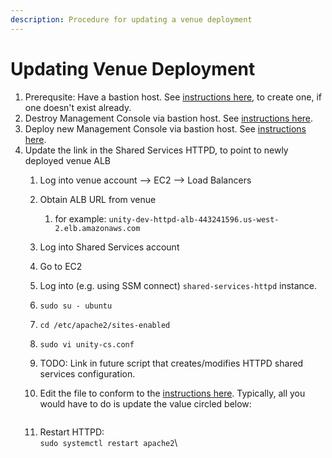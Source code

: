 ```yaml
---
description: Procedure for updating a venue deployment
---
```


# Updating Venue Deployment

1. Prerequsite:  Have a bastion host.  See [instructions here](https://unity-sds.gitbook.io/docs/developer-docs/common-services/docs/users-guide/deployment/deployment-concepts-and-infrastructure/detailed-breakdown-of-project-onboarding-steps), to create one, if one doesn't exist already.
2. Destroy Management Console via bastion host.  See [instructions here](https://unity-sds.gitbook.io/docs/developer-docs/common-services/docs/users-guide/deployment/deployment-concepts-and-infrastructure/detailed-breakdown-of-project-onboarding-steps).
3. Deploy new Management Console via bastion host.   See [instructions here](https://unity-sds.gitbook.io/docs/developer-docs/common-services/docs/users-guide/deployment/deployment-concepts-and-infrastructure/detailed-breakdown-of-project-onboarding-steps).
4. Update the link in the Shared Services HTTPD, to point to newly deployed venue ALB
   1. Log into venue account --> EC2 --> Load Balancers
   2. Obtain ALB URL from venue
      1. for example: `unity-dev-httpd-alb-443241596.us-west-2.elb.amazonaws.com`
   3. Log into Shared Services account
   4. Go to EC2
   5. Log into (e.g. using SSM connect) `shared-services-httpd` instance.
   6. `sudo su - ubuntu`
   7. `cd /etc/apache2/sites-enabled`
   8. `sudo vi unity-cs.conf`
   9. TODO: Link in future script that creates/modifies HTTPD shared services configuration.
   10. Edit the file to conform to the [instructions here](https://unity-sds.gitbook.io/docs/developer-docs/common-services/docs/developers-guide/httpd-server-deployment/shared-services-httpd-site-configurations). Typically, all you would have to do is update the value circled below:

       <figure><img src="../../../../../.gitbook/assets/Screenshot 2024-10-01 at 1.37.16 PM (1).png" alt=""><figcaption></figcaption></figure>
   11. Restart HTTPD:\
       `sudo systemctl restart apache2`\
